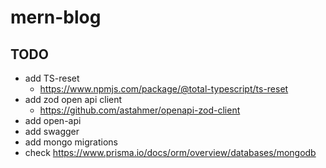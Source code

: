 # mern-blog

## TODO 

  - add TS-reset
    - https://www.npmjs.com/package/@total-typescript/ts-reset
  - add zod open api client
    - https://github.com/astahmer/openapi-zod-client
  - add open-api
  - add swagger
  - add mongo migrations 
  - check https://www.prisma.io/docs/orm/overview/databases/mongodb